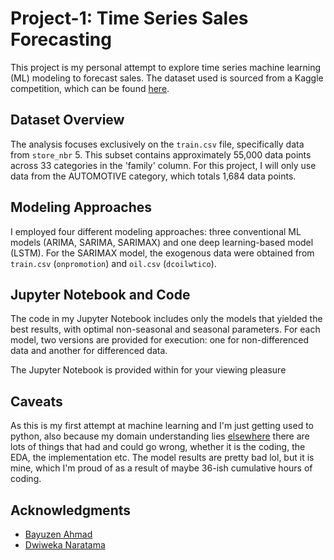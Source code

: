 # Project-1: Time Series Sales Forecasting

This project is my personal attempt to explore time series machine learning (ML) modeling to forecast sales. The dataset used is sourced from a Kaggle competition, which can be found [here](https://www.kaggle.com/competitions/store-sales-time-series-forecasting).

## Dataset Overview

The analysis focuses exclusively on the `train.csv` file, specifically data from `store_nbr` 5. This subset contains approximately 55,000 data points across 33 categories in the 'family' column. For this project, I will only use data from the AUTOMOTIVE category, which totals 1,684 data points.

## Modeling Approaches

I employed four different modeling approaches: three conventional ML models (ARIMA, SARIMA, SARIMAX) and one deep learning-based model (LSTM). For the SARIMAX model, the exogenous data were obtained from `train.csv` (`onpromotion`) and `oil.csv` (`dcoilwtico`).

## Jupyter Notebook and Code

The code in my Jupyter Notebook includes only the models that yielded the best results, with optimal non-seasonal and seasonal parameters. For each model, two versions are provided for execution: one for non-differenced data and another for differenced data.

The Jupyter Notebook is provided within for your viewing pleasure 

## Caveats

As this is my first attempt at machine learning and I'm just getting used to python, also because my domain understanding lies [elsewhere](https://www.ncbi.nlm.nih.gov/pmc/articles/PMC1122955/#:~:text=Bioinformatics%20is%20defined%20as%20the,and%20interpretation%20of%20biological%20data.) there are lots of things that had and could go wrong, whether it is the coding, the EDA, the implementation etc. The model results are pretty bad lol, but it is mine, which I'm proud of as a result of maybe 36-ish cumulative hours of coding.

## Acknowledgments
- [Bayuzen Ahmad](https://www.linkedin.com/in/bayuzenahmad/)
- [Dwiweka Naratama](https://www.linkedin.com/in/dwiwekan/)
